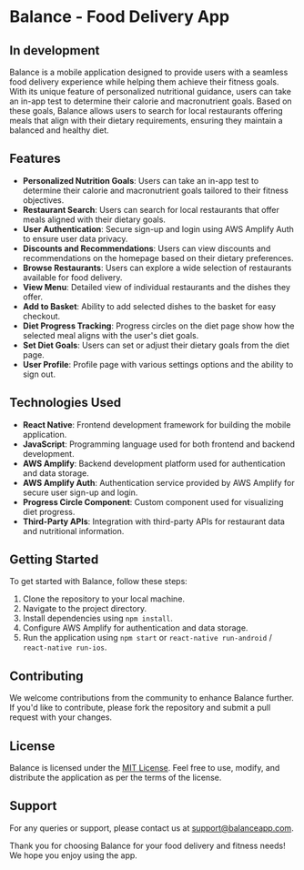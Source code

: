 # Balance - Food Delivery App

## In development 

Balance is a mobile application designed to provide users with a seamless food delivery experience while helping them achieve their fitness goals. With its unique feature of personalized nutritional guidance, users can take an in-app test to determine their calorie and macronutrient goals. Based on these goals, Balance allows users to search for local restaurants offering meals that align with their dietary requirements, ensuring they maintain a balanced and healthy diet.

## Features

- **Personalized Nutrition Goals**: Users can take an in-app test to determine their calorie and macronutrient goals tailored to their fitness objectives.
- **Restaurant Search**: Users can search for local restaurants that offer meals aligned with their dietary goals.
- **User Authentication**: Secure sign-up and login using AWS Amplify Auth to ensure user data privacy.
- **Discounts and Recommendations**: Users can view discounts and recommendations on the homepage based on their dietary preferences.
- **Browse Restaurants**: Users can explore a wide selection of restaurants available for food delivery.
- **View Menu**: Detailed view of individual restaurants and the dishes they offer.
- **Add to Basket**: Ability to add selected dishes to the basket for easy checkout.
- **Diet Progress Tracking**: Progress circles on the diet page show how the selected meal aligns with the user's diet goals.
- **Set Diet Goals**: Users can set or adjust their dietary goals from the diet page.
- **User Profile**: Profile page with various settings options and the ability to sign out.

## Technologies Used

- **React Native**: Frontend development framework for building the mobile application.
- **JavaScript**: Programming language used for both frontend and backend development.
- **AWS Amplify**: Backend development platform used for authentication and data storage.
- **AWS Amplify Auth**: Authentication service provided by AWS Amplify for secure user sign-up and login.
- **Progress Circle Component**: Custom component used for visualizing diet progress.
- **Third-Party APIs**: Integration with third-party APIs for restaurant data and nutritional information.

## Getting Started

To get started with Balance, follow these steps:

1. Clone the repository to your local machine.
2. Navigate to the project directory.
3. Install dependencies using `npm install`.
4. Configure AWS Amplify for authentication and data storage.
5. Run the application using `npm start` or `react-native run-android` / `react-native run-ios`.

## Contributing

We welcome contributions from the community to enhance Balance further. If you'd like to contribute, please fork the repository and submit a pull request with your changes.

## License

Balance is licensed under the [MIT License](LICENSE). Feel free to use, modify, and distribute the application as per the terms of the license.

## Support

For any queries or support, please contact us at [support@balanceapp.com](mailto:support@balanceapp.com).

Thank you for choosing Balance for your food delivery and fitness needs! We hope you enjoy using the app.
